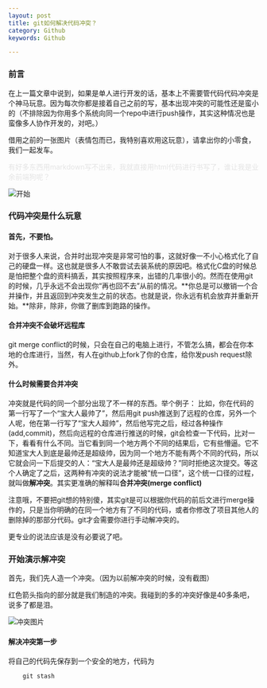 ```yaml
---
layout: post
title: git如何解决代码冲突？
category: Github
keywords: Github 

---
```


### 前言

在上一篇文章中说到，如果是单人进行开发的话，基本上不需要管代码代码冲突是个神马玩意。因为每次你都是接着自己之前的写，基本出现冲突的可能性还是蛮小的（不排除因为你用多个系统向同一个repo中进行push操作，其实这种情况也是蛮像多人协作开发的，对吧。）

借用之前的一张图片（表情包而已，我特别喜欢用这玩意），请拿出你的小零食，我们一起发车。

<span style="color: rgba(0,0,0,.1);">有好多东西用markdown写不出来，我就直接用html代码进行书写了，谁让我是业余前端狗呢？</span>

![开始](http://ohwxyjv7u.bkt.clouddn.com/start.jpg) 

<!-- 我所有的图片资源都是放在七牛云上，可以去试着玩一玩~~（免费的）-->


### 代码冲突是什么玩意

#### 首先，不要怕。

对于很多人来说，合并时出现冲突是非常可怕的事，这就好像一不小心格式化了自己的硬盘一样。这也就是很多人不敢尝试去装系统的原因吧。格式化C盘的时候总是怕把整个盘的资料搞丢，其实按照程序来，出错的几率很小的。然而在使用git的时候，几乎永远不会出现你“再也回不去”从前的情况。**你总是可以撤销一个合并操作，并且返回到冲突发生之前的状态。也就是说，你永远有机会放弃并重新开始。**除非，除非，你做了删库到跑路的操作。

#### 合并冲突不会破坏远程库

git merge conflict的时候，只会在自己的电脑上进行，不管怎么搞，都会在你本地的仓库进行，当然，有人在github上fork了你的仓库，给你发push request除外。

#### 什么时候需要合并冲突

冲突就是代码的同一个部分出现了不一样的东西。举个例子： 比如，你在代码的第一行写了一个“宝大人最帅了”，然后用git push推送到了远程的仓库，另外一个人呢，他在第一行写了“宝大人超帅”，然后他写完之后，经过各种操作(add,commit)，然后向远程的仓库进行推送的时候，git会检查一下代码，比对一下，看看有什么不同。当它看到同一个地方两个不同的结果后，它有些懵逼。它不知道宝大人到底是最帅还是超级帅，因为同一个地方不能有两个不同的代码，所以它就会问一下后提交的人：“宝大人是最帅还是超级帅？”同时拒绝这次提交。等这个人确定了之后，这两种有冲突的说法才能被“统一口径”，这个统一口径的过程，就叫做**解冲突**。其实更准确的解释叫**合并冲突(merge conflict)**

注意哦，不要把git想的特别傻，其实git是可以根据你代码的前后文进行merge操作的，只是当你明确的在同一个地方有了不同的代码，或者你修改了项目其他人的删除掉的那部分代码。git才会需要你进行手动解冲突的。

更专业的说法应该是没有必要说了吧。

### 开始演示解冲突

首先，我们先人造一个冲突。（因为以前解冲突的时候，没有截图）


红色箭头指向的部分就是我们制造的冲突。我碰到的多的冲突好像是40多条吧，说多了都是泪。

![冲突图片](http://ohwxyjv7u.bkt.clouddn.com/makeConflict.png)


#### 解决冲突第一步

将自己的代码先保存到一个安全的地方，代码为
			
		git stash 
